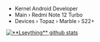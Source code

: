 * Kernel Android Developer
* Main › Redmi Note 12 Turbo
* Devices › Topaz › Marble › S22+
<a href="https://github.com/Gurupreet">
 <img align="center" src="https://github-readme-stats.vercel.app/api?username=Lseything&show_icons=true&theme=city_lights&line_height=27" alt="**Lseything** github stats"/>
</a>


